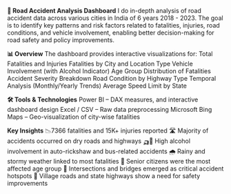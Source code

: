 **🚧 Road Accident Analysis Dashboard**
I do in-depth analysis of road accident data across various cities in India of 6 years 2018 - 2023. The goal is to identify key patterns and risk factors related to fatalities, injuries, road conditions, and vehicle involvement, enabling better decision-making for road safety and policy improvements.

**📊 Overview**
The dashboard provides interactive visualizations for:
Total Fatalities and Injuries
Fatalities by City and Location Type
Vehicle Involvement (with Alcohol Indicator)
Age Group Distribution of Fatalities
Accident Severity Breakdown
Road Condition by Highway Type
Temporal Analysis (Monthly/Yearly Trends)
Average Speed Limit by State

**🛠 Tools & Technologies**
Power BI – DAX measures, and interactive dashboard design
Excel / CSV – Raw data preprocessing
Microsoft Bing Maps – Geo-visualization of city-wise fatalities

**Key Insights**
 📉7366 fatalities and 15K+ injuries reported
 🛣️ Majority of accidents occurred on dry roads and highways
 🛺🚌 High alcohol involvement in auto-rickshaw and bus-related accidents
 🌧️ Rainy and stormy weather linked to most fatalities
 👥 Senior citizens were the most affected age group
 🚫 Intersections and bridges emerged as critical accident hotspots
 🚧 Village roads and state highways show a need for safety improvements
 
